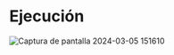 # Ejecución

![Captura de pantalla 2024-03-05 151610](https://github.com/FerAma20/ByteFrontend3/assets/62443757/9820ff87-b40f-4cc9-b50e-e9474ebc3003)
